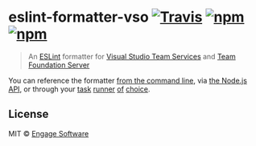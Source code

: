 # eslint-formatter-vso [![Travis](https://img.shields.io/travis/EngageSoftware/eslint-formatter-vso.svg)](https://travis-ci.org/EngageSoftware/eslint-formatter-vso) [![npm](https://img.shields.io/npm/v/eslint-formatter-vso.svg)](https://www.npmjs.com/package/eslint-formatter-vso)  [![npm](https://img.shields.io/npm/l/eslint-formatter-vso.svg)](/license)

> An [ESLint](http://eslint.org) formatter for [Visual Studio Team Services](https://www.visualstudio.com/products/visual-studio-team-services-vs) and [Team Foundation Server](https://www.visualstudio.com/products/tfs-overview-vs)


You can reference the formatter [from the command line](http://eslint.org/docs/user-guide/command-line-interface#f---format),
via [the Node.js API](http://eslint.org/docs/developer-guide/nodejs-api#getformatter), or through your [task](https://www.npmjs.com/package/gulp-eslint) [runner](https://npmjs.org/package/grunt-eslint) [of](https://www.npmjs.org/package/broccoli-eslint) [choice](https://www.npmjs.org/package/eslint-loader).


## License

MIT © [Engage Software](http://engagesoftware.com)
